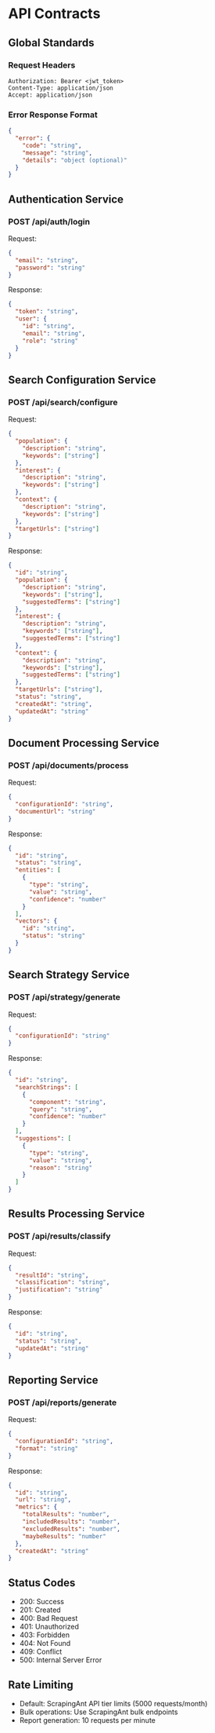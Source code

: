 # API Contracts

## Global Standards

### Request Headers

```
Authorization: Bearer <jwt_token>
Content-Type: application/json
Accept: application/json
```

### Error Response Format

```json
{
  "error": {
    "code": "string",
    "message": "string",
    "details": "object (optional)"
  }
}
```

## Authentication Service

### POST /api/auth/login

Request:

```json
{
  "email": "string",
  "password": "string"
}
```

Response:

```json
{
  "token": "string",
  "user": {
    "id": "string",
    "email": "string",
    "role": "string"
  }
}
```

## Search Configuration Service

### POST /api/search/configure

Request:

```json
{
  "population": {
    "description": "string",
    "keywords": ["string"]
  },
  "interest": {
    "description": "string",
    "keywords": ["string"]
  },
  "context": {
    "description": "string",
    "keywords": ["string"]
  },
  "targetUrls": ["string"]
}
```

Response:

```json
{
  "id": "string",
  "population": {
    "description": "string",
    "keywords": ["string"],
    "suggestedTerms": ["string"]
  },
  "interest": {
    "description": "string",
    "keywords": ["string"],
    "suggestedTerms": ["string"]
  },
  "context": {
    "description": "string",
    "keywords": ["string"],
    "suggestedTerms": ["string"]
  },
  "targetUrls": ["string"],
  "status": "string",
  "createdAt": "string",
  "updatedAt": "string"
}
```

## Document Processing Service

### POST /api/documents/process

Request:

```json
{
  "configurationId": "string",
  "documentUrl": "string"
}
```

Response:

```json
{
  "id": "string",
  "status": "string",
  "entities": [
    {
      "type": "string",
      "value": "string",
      "confidence": "number"
    }
  ],
  "vectors": {
    "id": "string",
    "status": "string"
  }
}
```

## Search Strategy Service

### POST /api/strategy/generate

Request:

```json
{
  "configurationId": "string"
}
```

Response:

```json
{
  "id": "string",
  "searchStrings": [
    {
      "component": "string",
      "query": "string",
      "confidence": "number"
    }
  ],
  "suggestions": [
    {
      "type": "string",
      "value": "string",
      "reason": "string"
    }
  ]
}
```

## Results Processing Service

### POST /api/results/classify

Request:

```json
{
  "resultId": "string",
  "classification": "string",
  "justification": "string"
}
```

Response:

```json
{
  "id": "string",
  "status": "string",
  "updatedAt": "string"
}
```

## Reporting Service

### POST /api/reports/generate

Request:

```json
{
  "configurationId": "string",
  "format": "string"
}
```

Response:

```json
{
  "id": "string",
  "url": "string",
  "metrics": {
    "totalResults": "number",
    "includedResults": "number",
    "excludedResults": "number",
    "maybeResults": "number"
  },
  "createdAt": "string"
}
```

## Status Codes

- 200: Success
- 201: Created
- 400: Bad Request
- 401: Unauthorized
- 403: Forbidden
- 404: Not Found
- 409: Conflict
- 500: Internal Server Error

## Rate Limiting

- Default: ScrapingAnt API tier limits (5000 requests/month)
- Bulk operations: Use ScrapingAnt bulk endpoints
- Report generation: 10 requests per minute

